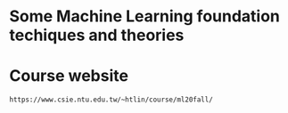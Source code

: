 # Some Machine Learning foundation techiques and theories
# Course website
    https://www.csie.ntu.edu.tw/~htlin/course/ml20fall/
